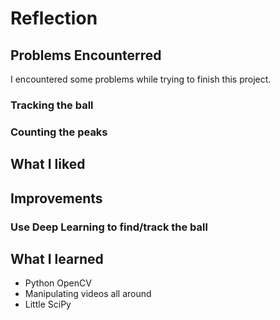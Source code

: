 # Reflection

## Problems Encounterred

I encountered some problems while trying to finish this project.

### Tracking the ball 

### Counting the peaks

## What I liked

## Improvements

### Use Deep Learning to find/track the ball

## What I learned

- Python OpenCV
- Manipulating videos all around
- Little SciPy